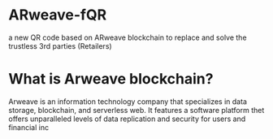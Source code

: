 # ARweave-fQR
a new QR code based on ARweave blockchain to replace and solve the trustless 3rd parties (Retailers)

<h1>What is Arweave blockchain?</h1>
<p>Arweave is an information technology company that specializes in data storage, blockchain, and serverless web. It features a software platform thet offers unparalleled levels of data replication and security for users and financial inc</p>

